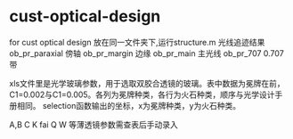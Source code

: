 # cust-optical-design
for cust optical design
放在同一文件夹下,运行structure.m
光线追迹结果
ob_pr_paraxial 傍轴
ob_pr_margin 边缘
ob_pr_main 主光线
ob_pr_707 0.707带

xls文件里是光学玻璃参数，用于选取双胶合透镜的玻璃。表中数据为冕牌在前，C1=0.002与C1=0.005。各列为冕牌种类，各行为火石种类，顺序与光学设计手册相同。
selection函数输出的坐标，x为冕牌种类，y为火石种类。

A,B C K fai Q W 等薄透镜参数需查表后手动录入
